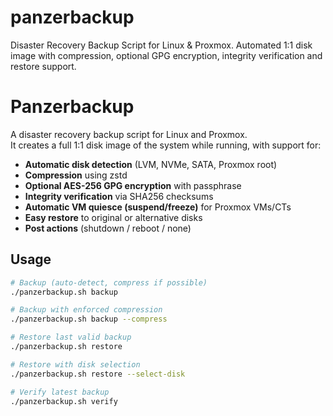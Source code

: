 # panzerbackup
Disaster Recovery Backup Script for Linux &amp; Proxmox. Automated 1:1 disk image with compression, optional GPG encryption,  integrity verification and restore support.


# Panzerbackup

A disaster recovery backup script for Linux and Proxmox.  
It creates a full 1:1 disk image of the system while running, with support for:

- **Automatic disk detection** (LVM, NVMe, SATA, Proxmox root)
- **Compression** using zstd
- **Optional AES-256 GPG encryption** with passphrase
- **Integrity verification** via SHA256 checksums
- **Automatic VM quiesce (suspend/freeze)** for Proxmox VMs/CTs
- **Easy restore** to original or alternative disks
- **Post actions** (shutdown / reboot / none)

## Usage

```bash
# Backup (auto-detect, compress if possible)
./panzerbackup.sh backup

# Backup with enforced compression
./panzerbackup.sh backup --compress

# Restore last valid backup
./panzerbackup.sh restore

# Restore with disk selection
./panzerbackup.sh restore --select-disk

# Verify latest backup
./panzerbackup.sh verify
